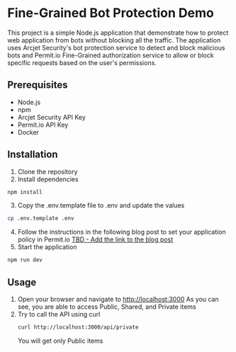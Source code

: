 # Fine-Grained Bot Protection Demo
This project is a simple Node.js application that demonstrate how to protect web application from bots without blocking all the traffic. The application uses Arcjet Security's bot protection service to detect and block malicious bots and Permit.io Fine-Grained authorization service to allow or block specific requests based on the user's permissions.

## Prerequisites
- Node.js
- npm
- Arcjet Security API Key
- Permit.io API Key
- Docker

## Installation
1. Clone the repository
2. Install dependencies
```bash
npm install
```
3. Copy the .env.template file to .env and update the values
```bash
cp .env.template .env
```
4. Follow the instructions in the following blog post to set your application policy in Permit.io
[TBD - Add the link to the blog post](#)
5. Start the application
```bash
npm run dev
```

## Usage
1. Open your browser and navigate to [http://localhost:3000](http://localhost:3000)
    As you can see, you are able to access Public, Shared, and Private items
2. Try to call the API using curl
    ```bash
    curl http://localhost:3000/api/private
    ```
    You will get only Public items
